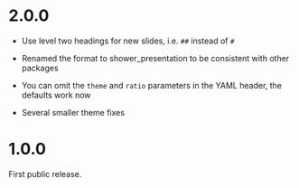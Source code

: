
# 2.0.0

* Use level two headings for new slides, i.e. `##` instead of `#`

* Renamed the format to shower_presentation to be consistent with
  other packages

* You can omit the `theme` and `ratio` parameters in the YAML header,
  the defaults work now

* Several smaller theme fixes

# 1.0.0

First public release.

